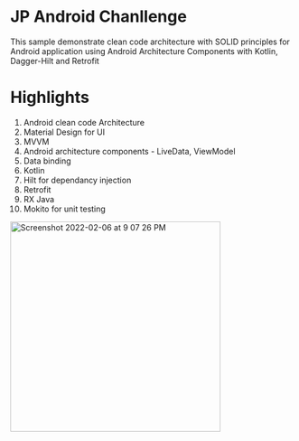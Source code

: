 # JP Android Chanllenge
This sample demonstrate clean code architecture with SOLID principles for Android application using Android Architecture Components with Kotlin, Dagger-Hilt and Retrofit


# Highlights

1) Android clean code Architecture
2) Material Design for UI
3) MVVM
4) Android architecture components - LiveData, ViewModel
5) Data binding
6) Kotlin
7) Hilt for dependancy injection
8) Retrofit
9) RX Java
10) Mokito for unit testing



<img width="372" alt="Screenshot 2022-02-06 at 9 07 26 PM" src="https://user-images.githubusercontent.com/49980580/152715854-7be91b74-9c4e-49c3-a892-65f63a5cc17d.png">

